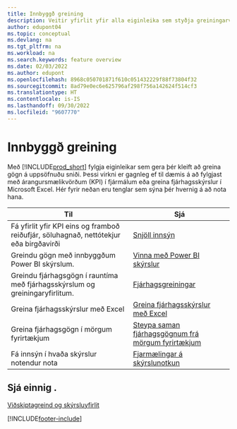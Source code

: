 ```yaml
---
title: Innbyggð greining
description: Veitir yfirlit yfir alla eiginleika sem styðja greiningarverk í vöru Business Central.
author: edupont04
ms.topic: conceptual
ms.devlang: na
ms.tgt_pltfrm: na
ms.workload: na
ms.search.keywords: feature overview
ms.date: 02/03/2022
ms.author: edupont
ms.openlocfilehash: 8968c050701871f610c051432229f88f73804f32
ms.sourcegitcommit: 8ad79e0ec6e625796af298f756a142624f514cf3
ms.translationtype: HT
ms.contentlocale: is-IS
ms.lasthandoff: 09/30/2022
ms.locfileid: "9607770"
---
```

# <a name="built-in-analytics"></a>Innbyggð greining

Með [!INCLUDE[prod_short](includes/prod_short.md)] fylgja eiginleikar sem gera þér kleift að greina gögn á uppsöfnuðu sniði. Þessi virkni er gagnleg ef til dæmis á að fylgjast með árangursmælikvörðum (KPI) í fjármálum eða greina fjárhagsskýrslur í Microsoft Excel. Hér fyrir neðan eru tenglar sem sýna þér hvernig á að nota hana.

| Til | Sjá |
| --- | --- |
|Fá yfirlit yfir KPI eins og framboð reiðufjár, söluhagnað, nettótekjur eða birgðavirði | [Snjöll innsýn](about-intelligent-cloud.md) |
|Greindu gögn með innbyggðum Power BI skýrslum. | [Vinna með Power BI skýrslur](across-working-with-powerbi.md) |
|Greindu fjárhagsgögn í rauntíma með fjárhagsskýrslum og greiningaryfirlitum.| [Fjárhagsgreiningar](bi.md) |
|Greina fjárhagsskýrslur með Excel | [Greina fjárhagsskýrslur með Excel](finance-analyze-excel.md) |
|Greina fjárhagsgögn í mörgum fyrirtækjum | [Steypa saman fjárhagsgögnum frá mörgum fyrirtækjum](finance-consolidated-company-reporting.md) |
|Fá innsýn í hvaða skýrslur notendur nota| [Fjarmælingar á skýrslunotkun](/dynamics365/business-central/dev-itpro/administration/telemetry-reports-trace)|

## <a name="see-also"></a>Sjá einnig .

[Viðskiptagreind og skýrsluyfirlit](reports-use-reports.md)

[!INCLUDE[footer-include](includes/footer-banner.md)]
